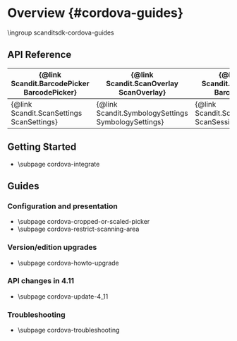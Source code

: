 Overview         			{#cordova-guides}
===================================
\ingroup scanditsdk-cordova-guides

## API Reference


| {@link Scandit.BarcodePicker BarcodePicker} | {@link Scandit.ScanOverlay ScanOverlay}             | {@link Scandit.Barcode Barcode}                 |
|---------------------------------------------|-----------------------------------------------------|-------------------------------------------------|
| {@link Scandit.ScanSettings ScanSettings}   | {@link Scandit.SymbologySettings SymbologySettings} | {@link Scandit.ScanSession ScanSession}         |


## Getting Started

* \subpage cordova-integrate


## Guides

### Configuration and presentation

* \subpage cordova-cropped-or-scaled-picker
* \subpage cordova-restrict-scanning-area

### Version/edition upgrades

* \subpage cordova-howto-upgrade

### API changes in 4.11

* \subpage cordova-update-4_11

### Troubleshooting

* \subpage cordova-troubleshooting





